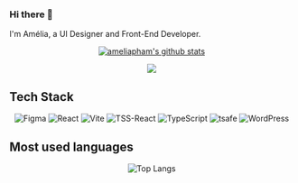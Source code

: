 ### Hi there 👋  

I'm Amélia, a UI Designer and Front-End Developer.

<div align="center">  

[![ameliapham's github stats](https://github-readme-stats.vercel.app/api?username=ameliapham&title_color=fff&icon_color=8B959E&text_color=9f9f9f&bg_color=0E1217)](https://github.com/ameliapham/ameliapham)  
    
![](https://komarev.com/ghpvc/?username=ameliapham)

</div>  

## Tech Stack
<div align="center">  

![Figma](https://img.shields.io/badge/figma-%232B2B32.svg?style=for-the-badge&logo=figma&logoColor=white) ![React](https://img.shields.io/badge/react-%2320232a.svg?style=for-the-badge&logo=react&logoColor=%2361DAFB) ![Vite](https://img.shields.io/badge/vite-%23646CFF.svg?style=for-the-badge&logo=vite&logoColor=white) ![TSS-React](https://img.shields.io/badge/TSS-%23058AC4.svg?style=for-the-badge&logo=TSS&logoColor=white) ![TypeScript](https://img.shields.io/badge/typescript-%23007ACC.svg?style=for-the-badge&logo=typescript&logoColor=white) ![tsafe](https://img.shields.io/badge/tsafe-%23007ACC.svg?style=for-the-badge&logo=tsafe&logoColor=white) ![WordPress](https://img.shields.io/badge/Wordpress-21759B?style=for-the-badge&logo=wordpress&logoColor=white) 

</div>  

## Most used languages
<div align="center">  

![Top Langs](https://github-readme-stats.vercel.app/api/top-langs/?username=ameliapham&layout=compact&theme=noctis_minimus)

</div>  
